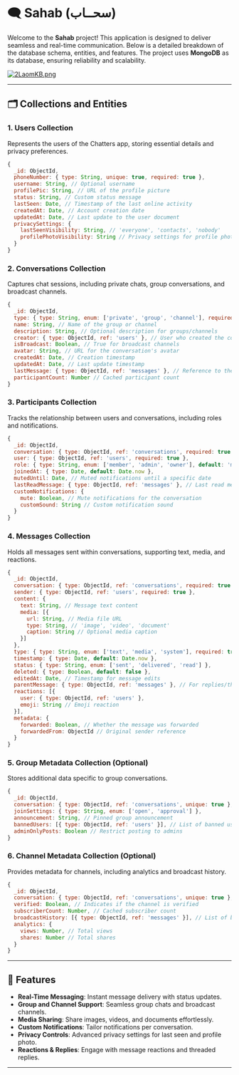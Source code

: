 # 🗨️ Sahab (سحــاب)

Welcome to the **Sahab** project! This application is designed to deliver seamless and real-time communication. Below is a detailed breakdown of the database schema, entities, and features. The project uses **MongoDB** as its database, ensuring reliability and scalability.


<a href="https://freeimage.host/"><img src="https://iili.io/2LaomKB.png" alt="2LaomKB.png" border="0" /></a>

---
 
## 🗂️ Collections and Entities

### 1. **Users Collection**

Represents the users of the Chatters app, storing essential details and privacy preferences.

```javascript
{
  _id: ObjectId,
  phoneNumber: { type: String, unique: true, required: true },
  username: String, // Optional username
  profilePic: String, // URL of the profile picture
  status: String, // Custom status message
  lastSeen: Date, // Timestamp of the last online activity
  createdAt: Date, // Account creation date
  updatedAt: Date, // Last update to the user document
  privacySettings: {
    lastSeenVisibility: String, // 'everyone', 'contacts', 'nobody'
    profilePhotoVisibility: String // Privacy settings for profile photo
  }
}
```

### 2. **Conversations Collection**

Captures chat sessions, including private chats, group conversations, and broadcast channels.

```javascript
{
  _id: ObjectId,
  type: { type: String, enum: ['private', 'group', 'channel'], required: true },
  name: String, // Name of the group or channel
  description: String, // Optional description for groups/channels
  creator: { type: ObjectId, ref: 'users' }, // User who created the conversation
  isBroadcast: Boolean, // True for broadcast channels
  avatar: String, // URL for the conversation's avatar
  createdAt: Date, // Creation timestamp
  updatedAt: Date, // Last update timestamp
  lastMessage: { type: ObjectId, ref: 'messages' }, // Reference to the last message
  participantCount: Number // Cached participant count
}
```

### 3. **Participants Collection**

Tracks the relationship between users and conversations, including roles and notifications.

```javascript
{
  _id: ObjectId,
  conversation: { type: ObjectId, ref: 'conversations', required: true },
  user: { type: ObjectId, ref: 'users', required: true },
  role: { type: String, enum: ['member', 'admin', 'owner'], default: 'member' },
  joinedAt: { type: Date, default: Date.now },
  mutedUntil: Date, // Muted notifications until a specific date
  lastReadMessage: { type: ObjectId, ref: 'messages' }, // Last read message reference
  customNotifications: {
    mute: Boolean, // Mute notifications for the conversation
    customSound: String // Custom notification sound
  }
}
```

### 4. **Messages Collection**

Holds all messages sent within conversations, supporting text, media, and reactions.

```javascript
{
  _id: ObjectId,
  conversation: { type: ObjectId, ref: 'conversations', required: true },
  sender: { type: ObjectId, ref: 'users', required: true },
  content: {
    text: String, // Message text content
    media: [{
      url: String, // Media file URL
      type: String, // 'image', 'video', 'document'
      caption: String // Optional media caption
    }]
  },
  type: { type: String, enum: ['text', 'media', 'system'], required: true },
  timestamp: { type: Date, default: Date.now },
  status: { type: String, enum: ['sent', 'delivered', 'read'] },
  deleted: { type: Boolean, default: false },
  editedAt: Date, // Timestamp for message edits
  parentMessage: { type: ObjectId, ref: 'messages' }, // For replies/threads
  reactions: [{
    user: { type: ObjectId, ref: 'users' },
    emoji: String // Emoji reaction
  }],
  metadata: {
    forwarded: Boolean, // Whether the message was forwarded
    forwardedFrom: ObjectId // Original sender reference
  }
}
```

### 5. **Group Metadata Collection (Optional)**

Stores additional data specific to group conversations.

```javascript
{
  _id: ObjectId,
  conversation: { type: ObjectId, ref: 'conversations', unique: true },
  joinSettings: { type: String, enum: ['open', 'approval'] },
  announcement: String, // Pinned group announcement
  bannedUsers: [{ type: ObjectId, ref: 'users' }], // List of banned users
  adminOnlyPosts: Boolean // Restrict posting to admins
}
```

### 6. **Channel Metadata Collection (Optional)**

Provides metadata for channels, including analytics and broadcast history.

```javascript
{
  _id: ObjectId,
  conversation: { type: ObjectId, ref: 'conversations', unique: true },
  verified: Boolean, // Indicates if the channel is verified
  subscriberCount: Number, // Cached subscriber count
  broadcastHistory: [{ type: ObjectId, ref: 'messages' }], // List of broadcast messages
  analytics: {
    views: Number, // Total views
    shares: Number // Total shares
  }
}
```

---

## 🚀 Features

- **Real-Time Messaging**: Instant message delivery with status updates.
- **Group and Channel Support**: Seamless group chats and broadcast channels.
- **Media Sharing**: Share images, videos, and documents effortlessly.
- **Custom Notifications**: Tailor notifications per conversation.
- **Privacy Controls**: Advanced privacy settings for last seen and profile photo.
- **Reactions & Replies**: Engage with message reactions and threaded replies.

---
